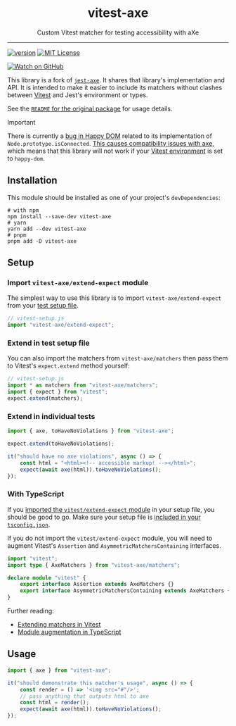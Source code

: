 <div align="center">
<h1>vitest-axe</h1>

<p>Custom Vitest matcher for testing accessibility with aXe</p>

</div>

---

<!-- prettier-ignore-start -->
[![version][version-badge]][package]
[![MIT License][license-badge]][license]

[![Watch on GitHub][github-watch-badge]][github-watch]
<!-- prettier-ignore-end -->

This library is a fork of [`jest-axe`](https://github.com/nickcolley/jest-axe).
It shares that library's implementation and API. It is intended to make it
easier to include its matchers without clashes between [Vitest][vitest] and
Jest's environment or types.

See the [`README` for the original package](https://github.com/nickcolley/jest-axe/blob/main/README.md) for usage details.

> [!IMPORTANT]
> There is currently a [bug in Happy DOM](https://github.com/capricorn86/happy-dom/issues/978) related to its implementation of `Node.prototype.isConnected`. [This causes compatibility issues with axe,](https://github.com/dequelabs/axe-core/issues/4087) which means that this library will not work if your [Vitest environment](https://vitest.dev/guide/environment.html#test-environment) is set to `happy-dom`.

## Installation

This module should be installed as one of your project's `devDependencies`:

```shell
# with npm
npm install --save-dev vitest-axe
# yarn
yarn add --dev vitest-axe
# pnpm
pnpm add -D vitest-axe
```

## Setup

### Import `vitest-axe/extend-expect` module

The simplest way to use this library is to import `vitest-axe/extend-expect`
from your [test setup file][test setup file].

```js
// vitest-setup.js
import "vitest-axe/extend-expect";
```

### Extend in test setup file

You can also import the matchers from `vitest-axe/matchers` then pass them to
Vitest's `expect.extend` method yourself:

```js
// vitest-setup.js
import * as matchers from "vitest-axe/matchers";
import { expect } from "vitest";
expect.extend(matchers);
```

### Extend in individual tests

```ts
import { axe, toHaveNoViolations } from "vitest-axe";

expect.extend(toHaveNoViolations);

it("should have no axe violations", async () => {
	const html = "<html><!-- accessible markup! --></html>";
	expect(await axe(html)).toHaveNoViolations();
});
```

### With TypeScript

If you [imported the `vitest/extend-expect` module](#import-vitest-axeextend-expect-module)
in your setup file, you should be good to go. Make sure your setup file is
[included in your `tsconfig.json`](https://www.typescriptlang.org/tsconfig#include).

If you do not import the `vitest/extend-expect` module, you will need to augment Vitest's `Assertion` and `AsymmetricMatchersContaining` interfaces.

```ts
import "vitest";
import type { AxeMatchers } from "vitest-axe/matchers";

declare module "vitest" {
	export interface Assertion extends AxeMatchers {}
	export interface AsymmetricMatchersContaining extends AxeMatchers {}
}
```

Further reading:

- [Extending matchers in Vitest](https://vitest.dev/guide/extending-matchers.html)
- [Module augmentation in TypeScript](https://www.typescriptlang.org/docs/handbook/declaration-merging.html#module-augmentation)

## Usage

```ts
import { axe } from "vitest-axe";

it("should demonstrate this matcher's usage", async () => {
	const render = () => '<img src="#"/>';
	// pass anything that outputs html to axe
	const html = render();
	expect(await axe(html)).toHaveNoViolations();
});
```

<!-- prettier-ignore-start -->
[vitest]: https://vitest.dev/
[test setup file]: https://vitest.dev/config/#setupfiles
[version-badge]:
 https://img.shields.io/npm/v/vitest-axe.svg?style=flat-square
[package]: https://www.npmjs.com/package/vitest-axe
[license-badge]:
  https://img.shields.io/npm/l/vitest-axe.svg?style=flat-square
[license]: https://github.com/chaance/vitest-axe/blob/main/LICENSE
[github-watch-badge]:
  https://img.shields.io/github/watchers/chaance/vitest-axe.svg?style=social
[github-watch]: https://github.com/chaance/vitest-axe/watchers
<!-- prettier-ignore-end -->
